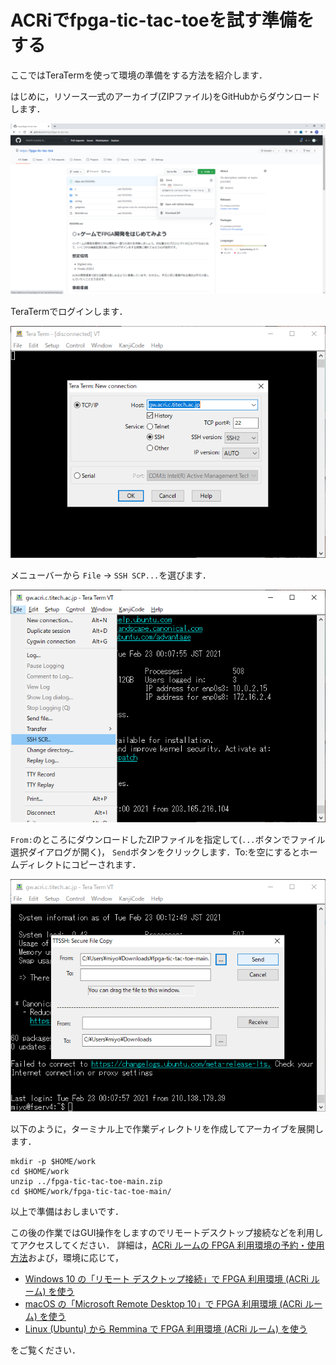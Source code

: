 # ACRiでfpga-tic-tac-toeを試す準備をする

ここではTeraTermを使って環境の準備をする方法を紹介します．

はじめに，リソース一式のアーカイブ(ZIPファイル)をGitHubからダウンロードします．

![download_archive](./download_archive.PNG)

TeraTermでログインします．

![login_by_teraterm](./login_by_teraterm.PNG)

メニューバーから `File` -> `SSH SCP...`を選びます．

![scp_by_teraterm](./scp_by_teraterm.PNG)

`From:`のところにダウンロードしたZIPファイルを指定して(`...`ボタンでファイル選択ダイアログが開く)， `Send`ボタンをクリックします．To:を空にするとホームディレクトにコピーされます．

![scp_by_teraterm2](./scp_by_teraterm2.PNG)

以下のように，ターミナル上で作業ディレクトリを作成してアーカイブを展開します．

```
mkdir -p $HOME/work
cd $HOME/work
unzip ../fpga-tic-tac-toe-main.zip
cd $HOME/work/fpga-tic-tac-toe-main/
```

以上で準備はおしまいです．

この後の作業ではGUI操作をしますのでリモートデスクトップ接続などを利用してアクセスしてください．
詳細は，[ACRi ルームの FPGA 利用環境の予約・使用方法](https://gw.acri.c.titech.ac.jp/wp/manual/how-to-reserve)および，環境に応じて，

- [Windows 10 の「リモート デスクトップ接続」で FPGA 利用環境 (ACRi ルーム) を使う](https://www.acri.c.titech.ac.jp/wordpress/archives/283)
- [macOS の「Microsoft Remote Desktop 10」で FPGA 利用環境 (ACRi ルーム) を使う](https://www.acri.c.titech.ac.jp/wordpress/archives/1730a)
- [Linux (Ubuntu) から Remmina で FPGA 利用環境 (ACRi ルーム) を使う](https://gw.acri.c.titech.ac.jp/wp/manual/how-to-connect-linux)

をご覧ください．

